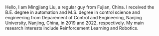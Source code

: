 Hello, I am Mingjiang Liu, a regular guy from Fujian, China. I received the B.E. degree in automation and M.S. degree in control science and engineering 
from Deparement of Control and Engineering, Nanjing University, Nanjing, China, in 2019 and 2022, respectively. My main research interests include Reinforcement 
Learning and Robotics.
